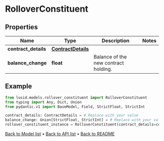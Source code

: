 # RolloverConstituent

## Properties
Name | Type | Description | Notes
------------ | ------------- | ------------- | -------------
**contract_details** | [**ContractDetails**](ContractDetails.md) |  | 
**balance_change** | **float** | Balance of the new contract holding. | 
## Example

```python
from lusid.models.rollover_constituent import RolloverConstituent
from typing import Any, Dict, Union
from pydantic.v1 import BaseModel, Field, StrictFloat, StrictInt

contract_details: ContractDetails = # Replace with your value
balance_change: Union[StrictFloat, StrictInt] = # Replace with your value
rollover_constituent_instance = RolloverConstituent(contract_details=contract_details, balance_change=balance_change)

```

[Back to Model list](../README.md#documentation-for-models) &#8226; [Back to API list](../README.md#documentation-for-api-endpoints) &#8226; [Back to README](../README.md)

